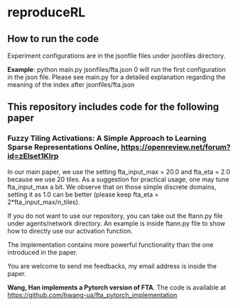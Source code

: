 # reproduceRL

## How to run the code

Experiment configurations are in the jsonfile files under jsonfiles directory. 

**Example**: python main.py jsonfiles/fta.json 0 will run the first configuration in the json file. Please see main.py for a detailed explanation regarding the meaning of the index after jsonfiles/fta.json

## This repository includes code for the following paper

### Fuzzy Tiling Activations: A Simple Approach to Learning Sparse Representations Online, https://openreview.net/forum?id=zElset1Klrp

In our main paper, we use the setting fta_input_max = 20.0 and fta_eta = 2.0 because we use 20 tiles. As a suggestion for practical usage, one may tune fta_input_max a bit. We observe that on those simple discrete domains, setting it as 1.0 can be better (please keep fta_eta = 2*fta_input_max/n_tiles). 

If you do not want to use our repository, you can take out the ftann.py file under agents/network directory. An example is inside ftann.py file to show how to directly use our activation function. 

The implementation contains more powerful functionality than the one introduced in the paper. 

You are welcome to send me feedbacks, my email address is inside the paper. 

**Wang, Han implements a Pytorch version of FTA**. The code is available at https://github.com/hwang-ua/fta_pytorch_implementation


